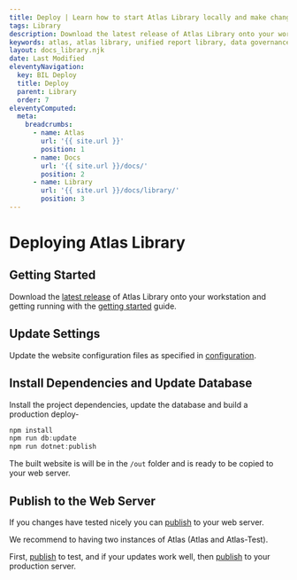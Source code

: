 ```yaml
---
title: Deploy | Learn how to start Atlas Library locally and make changes to the codebase
tags: Library
description: Download the latest release of Atlas Library onto your workstation and getting running with the getting started guide. Update Settings. Settings are kept in json files. Update the website configuration files as specified in configuration.
keywords: atlas, atlas library, unified report library, data governance, database, deploy, running locally
layout: docs_library.njk
date: Last Modified
eleventyNavigation:
  key: BIL Deploy
  title: Deploy
  parent: Library
  order: 7
eleventyComputed:
  meta:
    breadcrumbs:
      - name: Atlas
        url: '{{ site.url }}'
        position: 1
      - name: Docs
        url: '{{ site.url }}/docs/'
        position: 2
      - name: Library
        url: '{{ site.url }}/docs/library/'
        position: 3
---
```


# Deploying Atlas Library

## Getting Started

Download the [latest release](https://github.com/atlas-bi/Library/releases) of Atlas Library onto your workstation and getting running with the [getting started](/docs/library/getting-started/) guide.

## Update Settings

Update the website configuration files as specified in [configuration](/docs/library/deploy/configuration).

## Install Dependencies and Update Database

Install the project dependencies, update the database and build a production deploy-

```js
npm install
npm run db:update
npm run dotnet:publish
```

The built website is will be in the `/out` folder and is ready to be copied to your web server.

## Publish to the Web Server

If you changes have tested nicely you can [publish](/docs/library/deploy/publish) to your web server.

We recommend to having two instances of Atlas (Atlas and Atlas-Test).

First, [publish](/docs/library/deploy/publish) to test, and if your updates work well, then [publish](/docs/library/deploy/publish) to your production server.
